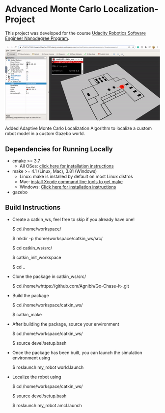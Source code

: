 # Advanced Monte Carlo Localization-Project

This project was developed for the course [Udacity Robotics Software Engineer Nanodegree Program](https://www.udacity.com/course/robotics-software-engineer--nd209).

<img src="localization.gif"/>

Added Adaptive Monte Carlo Localization Algorithm to localize a custom robot model in a custom Gazebo world.

## Dependencies for Running Locally
* cmake >= 3.7
  * All OSes: [click here for installation instructions](https://cmake.org/install/)
* make >= 4.1 (Linux, Mac), 3.81 (Windows)
  * Linux: make is installed by default on most Linux distros
  * Mac: [install Xcode command line tools to get make](https://developer.apple.com/xcode/features/)
  * Windows: [Click here for installation instructions](http://gnuwin32.sourceforge.net/packages/make.htm)
* gazebo

## Build Instructions

* Create a catkin_ws, feel free to skip if you already have one!

     $ cd /home/workspace/

     $ mkdir -p /home/workspace/catkin_ws/src/

     $ cd catkin_ws/src/

     $ catkin_init_workspace

     $ cd ..

* Clone the package in catkin_ws/src/

     $ cd /home/whttps://github.com/Agnibh/Go-Chase-It-.git

* Build the  package

     $ cd /home/workspace/catkin_ws/ 

     $ catkin_make

* After building the package, source your environment

     $ cd /home/workspace/catkin_ws/

     $ source devel/setup.bash

* Once the package has been built, you can launch the simulation environment using

     $ roslaunch my_robot world.launch

* Localize the robot using

     $ cd /home/workspace/catkin_ws/

     $ source devel/setup.bash

     $ roslaunch my_robot amcl.launch

